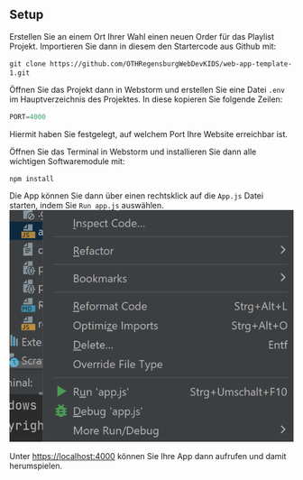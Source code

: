 ## Setup
Erstellen Sie an einem Ort Ihrer Wahl einen neuen Order für das Playlist Projekt.
Importieren Sie dann in diesem den Startercode aus Github mit:

~~~shell
git clone https://github.com/OTHRegensburgWebDevKIDS/web-app-template-1.git
~~~


Öffnen Sie das Projekt dann in Webstorm und erstellen Sie eine Datei `.env` im Hauptverzeichnis des Projektes.
In diese kopieren Sie folgende Zeilen: 
~~~ js
PORT=4000
~~~
Hiermit haben Sie festgelegt, auf welchem Port Ihre Website erreichbar ist. 

Öffnen Sie das Terminal in Webstorm und installieren Sie dann alle wichtigen Softwaremodule mit:
~~~shell
npm install
~~~

Die App können Sie dann über einen rechtsklick auf die `App.js` Datei starten, indem Sie `Run app.js` auswählen.
![img.png](img/webstorm_start.png)

Unter [https://localhost:4000](https://localhost:4000)
können Sie Ihre App dann aufrufen und damit herumspielen.

